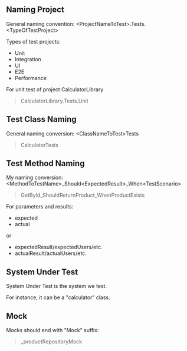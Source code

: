 ﻿## Naming Project

General naming convention:
\<ProjectNameToTest\>.Tests.\<TypeOfTestProject\>

Types of test projects:
+ Unit
+ Integration
+ UI
+ E2E
+ Performance

For unit test of project CalculatorLibrary
> CalculatorLibrary.Tests.Unit

## Test Class Naming

General naming conversion:
\<ClassNameToTest\>Tests
> CalculatorTests

## Test Method Naming

My naming conversion:
\<MethodToTestName\>_Should\<ExpectedResult\>_When\<TestScenario\>

> GetById_ShouldReturnProduct_WhenProductExists

For parameters and results:
- expected
- actual

or

- expectedResult/expectedUsers/etc.
- actualResult/actualUsers/etc.

## System Under Test

System Under Test is the system we test.

For instance, it can be a "calculator" class.

## Mock

Mocks should end with "Mock" suffix:

> _productRepositoryMock
